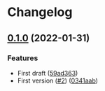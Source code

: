 # Changelog

## [0.1.0](https://www.github.com/mauriciolauffer/openui5-error-collector/compare/v0.0.1...v0.1.0) (2022-01-31)


### Features

* First draft ([59ad363](https://www.github.com/mauriciolauffer/openui5-error-collector/commit/59ad363cdd9c909b845ef51eb61ee4b49e856c6d))
* First version ([#2](https://www.github.com/mauriciolauffer/openui5-error-collector/issues/2)) ([0341aab](https://www.github.com/mauriciolauffer/openui5-error-collector/commit/0341aab95aa3b834465004240b27c8271888c39b))
